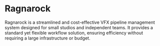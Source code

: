 # Ragnarock
Ragnarock is a streamlined and cost-effective VFX pipeline management system designed for small studios and independent teams. It provides a standard yet flexible workflow solution, ensuring efficiency without requiring a large infrastructure or budget.
